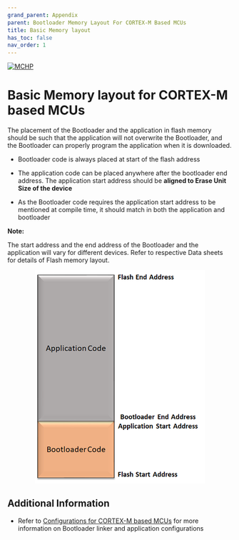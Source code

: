 ```yaml
---
grand_parent: Appendix
parent: Bootloader Memory Layout For CORTEX-M Based MCUs
title: Basic Memory layout
has_toc: false
nav_order: 1
---
```


[![MCHP](https://www.microchip.com/ResourcePackages/Microchip/assets/dist/images/logo.png)](https://www.microchip.com)

# Basic Memory layout for CORTEX-M based MCUs

The placement of the Bootloader and the application in flash memory should be such that the application will not overwrite the Bootloader, and the Bootloader can properly program the application when it is downloaded.

- Bootloader code is always placed at start of the flash address

- The application code can be placed anywhere after the bootloader end address. The application start address should be **aligned to Erase Unit Size of the device**

- As the Bootloader code requires the application start address to be mentioned at compile time, it should match in both the application and bootloader

**Note:**

The start address and the end address of the Bootloader and the application will vary for different devices. Refer to respective Data sheets for details of Flash memory layout.

<p align="center">
    <img src = "./images/arm_basic_memory_layout.png"/>
</p>

## Additional Information

- Refer to [Configurations for CORTEX-M based MCUs](./arm_configurations.md) for more information on Bootloader linker and application configurations

